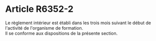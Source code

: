 # Article R6352-2

  
Le règlement intérieur est établi dans les trois mois suivant le début de l'activité de l'organisme de formation.   
Il se conforme aux dispositions de la présente section.